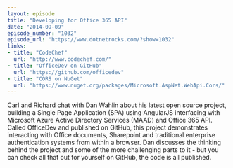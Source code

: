 ```yaml
---
layout: episode
title: "Developing for Office 365 API"
date: "2014-09-09"
episode_number: "1032"
episode_url: "https://www.dotnetrocks.com/?show=1032"
links:
- title: "CodeChef"
  url: "http://www.codechef.com/"
- title: "OfficeDev on GitHub"
  url: "https://github.com/officedev"
- title: "CORS on NuGet"
  url: "https://www.nuget.org/packages/Microsoft.AspNet.WebApi.Cors/"
---
```


Carl and Richard chat with Dan Wahlin about his latest open source project, building a Single Page Application (SPA) using AngularJS interfacing with Microsoft Azure Active Directory Services (MAAD) and Office 365 API. Called OfficeDev and published on GitHub, this project demonstrates interacting with Office documents, Sharepoint and traditional enterprise authentication systems from within a browser. Dan discusses the thinking behind the project and some of the more challenging parts to it - but you can check all that out for yourself on GitHub, the code is all published.
